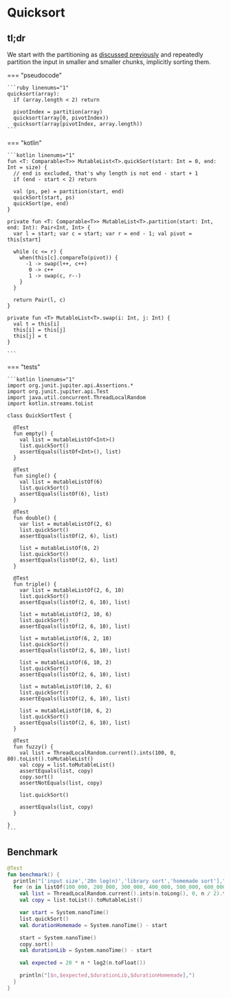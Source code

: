 # Quicksort

<script type="text/javascript" src="https://www.gstatic.com/charts/loader.js"></script>

## tl;dr

We start with the partitioning as [discussed previously](/partition/partition) and repeatedly partition the input in smaller and smaller chunks, implicitly sorting them.

=== "pseudocode"

    ```ruby linenums="1"
    quicksort(array):
      if (array.length < 2) return

      pivotIndex = partition(array)
      quicksort(array[0, pivotIndex))
      quicksort(array[pivotIndex, array.length))
    ```

=== "kotlin"

    ```kotlin linenums="1"
    fun <T: Comparable<T>> MutableList<T>.quickSort(start: Int = 0, end: Int = size) {
      // end is excluded, that's why length is not end - start + 1
      if (end - start < 2) return

      val (ps, pe) = partition(start, end)
      quickSort(start, ps)
      quickSort(pe, end)
    }

    private fun <T: Comparable<T>> MutableList<T>.partition(start: Int, end: Int): Pair<Int, Int> {
      var l = start; var c = start; var r = end - 1; val pivot = this[start]

      while (c <= r) {
        when(this[c].compareTo(pivot)) {
          -1 -> swap(l++, c++)
           0 -> c++
           1 -> swap(c, r--)
        }
      }

      return Pair(l, c)
    }

    private fun <T> MutableList<T>.swap(i: Int, j: Int) {
      val t = this[i]
      this[i] = this[j]
      this[j] = t
    }

    ```

=== "tests"

    ```kotlin linenums="1"
    import org.junit.jupiter.api.Assertions.*
    import org.junit.jupiter.api.Test
    import java.util.concurrent.ThreadLocalRandom
    import kotlin.streams.toList

    class QuickSortTest {

      @Test
      fun empty() {
        val list = mutableListOf<Int>()
        list.quickSort()
        assertEquals(listOf<Int>(), list)
      }

      @Test
      fun single() {
        val list = mutableListOf(6)
        list.quickSort()
        assertEquals(listOf(6), list)
      }

      @Test
      fun double() {
        var list = mutableListOf(2, 6)
        list.quickSort()
        assertEquals(listOf(2, 6), list)

        list = mutableListOf(6, 2)
        list.quickSort()
        assertEquals(listOf(2, 6), list)
      }

      @Test
      fun triple() {
        var list = mutableListOf(2, 6, 10)
        list.quickSort()
        assertEquals(listOf(2, 6, 10), list)

        list = mutableListOf(2, 10, 6)
        list.quickSort()
        assertEquals(listOf(2, 6, 10), list)

        list = mutableListOf(6, 2, 10)
        list.quickSort()
        assertEquals(listOf(2, 6, 10), list)

        list = mutableListOf(6, 10, 2)
        list.quickSort()
        assertEquals(listOf(2, 6, 10), list)

        list = mutableListOf(10, 2, 6)
        list.quickSort()
        assertEquals(listOf(2, 6, 10), list)

        list = mutableListOf(10, 6, 2)
        list.quickSort()
        assertEquals(listOf(2, 6, 10), list)
      }

      @Test
      fun fuzzy() {
        val list = ThreadLocalRandom.current().ints(100, 0, 80).toList().toMutableList()
        val copy = list.toMutableList()
        assertEquals(list, copy)
        copy.sort()
        assertNotEquals(list, copy)

        list.quickSort()

        assertEquals(list, copy)
      }

    }
    ```

## Benchmark

<div id="chart_short_range"></div>

<div id="chart_long_range"></div>

<script type="text/javascript">
google.charts.load('current', {'packages':['corechart']});
google.charts.setOnLoadCallback(drawShortChart);
google.charts.setOnLoadCallback(drawLongChart);

function drawShortChart() {
  var data = google.visualization.arrayToDataTable([
    ['input size','20n log(n)','library sort','homemade sort'],
    [10000,2657542.5,8579700,12978100],
    [20000,5715085.0,8618400,6745000],
    [30000,8923605.0,13639600,9352600],
    [40000,1.223017E7,20403400,8927800],
    [50000,1.560964E7,23154400,14208500],
    [60000,1.904721E7,15855400,26193700],
    [70000,2.2533096E7,18425100,22903700],
    [80000,2.606034E7,21377800,24990900],
    [90000,2.9623748E7,26580900,25130800],
    [100000,3.321928E7,27565800,29970400],
  ]);

  var options = {
    title: 'Zoomed-in',
    curveType: 'function',
    legend: { position: 'bottom' }
  };

  var chart = new google.visualization.LineChart(document.getElementById('chart_short_range'));

  chart.draw(data, options);
}

function drawLongChart() {
  var data = google.visualization.arrayToDataTable([
    ['input size','20n log(n)','library sort','homemade sort'],
    [100000,3.321928E7,61765300,80557900],
    [200000,7.043856E7,70507500,69049200],
    [300000,1.0916762E8,102400600,142423500],
    [400000,1.4887712E8,130109200,201497000],
    [500000,1.8931568E8,173156200,239819300],
    [600000,2.3033523E8,213642700,299351300],
    [700000,2.7183795E8,256884200,394437700],
    [800000,3.1375424E8,355155300,461105000],
    [900000,3.560322E8,390279600,609517700],
    [1000000,3.9863136E8,460704300,716952500],
  ]);

  var options = {
    title: 'Zoomed-out',
    curveType: 'function',
    legend: { position: 'bottom' }
  };

  var chart = new google.visualization.LineChart(document.getElementById('chart_long_range'));

  chart.draw(data, options);
}
</script>

```kotlin title="benchmark code" linenums="1"
@Test
fun benchmark() {
  println("['input size','20n log(n)','library sort','homemade sort'],")
  for (n in listOf(100_000, 200_000, 300_000, 400_000, 500_000, 600_000, 700_000, 800_000, 900_000, 1_000_000)) {
    val list = ThreadLocalRandom.current().ints(n.toLong(), 0, n / 2).toList().toMutableList()
    val copy = list.toList().toMutableList()

    var start = System.nanoTime()
    list.quickSort()
    val durationHomemade = System.nanoTime() - start

    start = System.nanoTime()
    copy.sort()
    val durationLib = System.nanoTime() - start

    val expected = 20 * n * log2(n.toFloat())

    println("[$n,$expected,$durationLib,$durationHomemade],")
  }
}
```